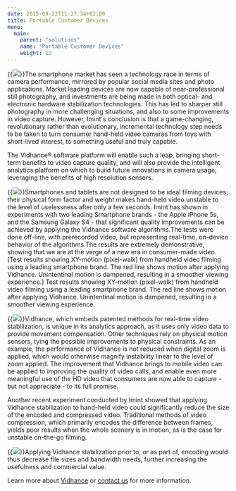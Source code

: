 ```yaml
---
date: 2015-09-22T11:27:34+02:00
title: Portable Customer Devices
menu:
  main:
    parent: "solutions"
    name: "Portable Customer Devices"
    weight: 12
---
```

{{<img src="img/solutions/portable-consumer-devices/phone_photography.jpg" class="small-image floatright">}}The smartphone market has seen a technology race in terms of camera performance, mirrored by popular social media sites and photo applications. Market leading devices are now capable of near-professional still photography, and investments are being made in both optical- and electronic hardware stabilization technologies. This has led to sharper still photography in more challenging situations, and also to some improvements in video capture. However, Imint's conclusion is that a game-changing, revolutionary rather than evolutionary, incremental technology step needs to be taken to turn consumer hand-held video cameras from toys with short-lived interest, to something useful and truly capable.
<!--more-->
The Vidhance® software platform will enable such a leap, bringing short-term benefits to video capture quality, and will also provide the intelligent analytics platform on which to build future innovations in camera usage, leveraging the benefits of high resolution sensors.

{{<img src="img/solutions/portable-consumer-devices/iphone4s_video.png" class="small-image floatright">}}Smartphones and tablets are not designed to be ideal filming devices; their physical form factor and weight makes hand-held video unstable to the level of uselessness after only a few seconds. Imint has shown in experiments with two leading Smartphone brands - the Apple iPhone 5s, and the Samsung Galaxy S4 - that significant quality improvements can be achieved by applying the Vidhance software algorithms.The tests were done off-line, with prerecorded video, but representing real-time, on-device behavior of the algorithms.The results are extremely demonstrative, showing that we are at the verge of a new era in consumer-made video.
[Test results showing XY-motion (pixel-walk) from handheld video filming using a leading smartphone brand. The red line shows motion after applying Vidhance. Unintentinal motion is dampened, resulting in a smoother viewing experience.] Test results showing XY-motion (pixel-walk) from handheld video filming using a leading smartphone brand. The red line shows motion after applying Vidhance. Unintentinal motion is dampened, resulting in a smoother viewing experience.

{{<img src="img/solutions/portable-consumer-devices/xy-galaxy.png" class="small-image floatright">}}Vidhance, which embeds patented methods for real-time video stabilization, is unique in its analytics approach, as it uses only video data to provide movement compensation. Other techniques rely on physical motion sensors, tying the possible improvements to physical constraints. As an example, the performance of Vidhance is not reduced when digital zoom is applied, which would otherwise magnify instability linear to the level of zoom applied.  The improvement that Vidhance brings to mobile video can be applied to improving the quality of video calls, and enable even more meaningful use of the HD video that consumers are now able to capture -  but not appreciate - to its full promise.

Another recent experiment conducted by Imint showed that applying Vidhance stabilization to hand-held video could significantly reduce the size of the encoded and compressed video. Traditional methods of video compression, which primarily encodes the difference between frames, yields poor results when the whole scenery is in motion, as is the case for unstable on-the-go filming.

{{<img src="img/solutions/portable-consumer-devices/compression_diagram.png" class="small-image floatright">}}Applying Vidhance stabilization prior to, or as part of, encoding would thus decrease file sizes and bandwidth needs, further increasing the usefulness and commercial value.

Learn more about [Vidhance](http://vidhance.com "Vidhance") or [contact us](/imint.se/about/contact "contact") for more information.
